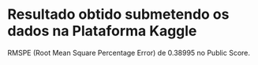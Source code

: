 # Resultado obtido submetendo os dados na Plataforma Kaggle

RMSPE (Root Mean Square Percentage Error) de 0.38995 no Public Score.

